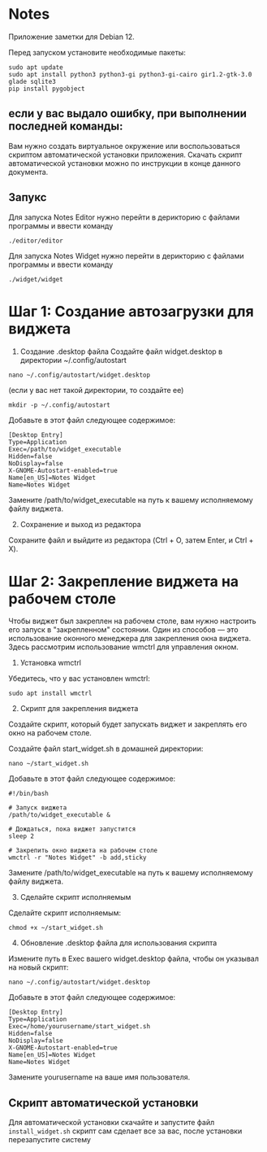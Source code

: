 # Notes
Приложение заметки для Debian 12.



Перед запуском установите необходимые пакеты:

``` 
sudo apt update
sudo apt install python3 python3-gi python3-gi-cairo gir1.2-gtk-3.0 glade sqlite3
pip install pygobject 
```

## если у вас выдало ошибку, при выполнении последней команды:
Вам нужно создать виртуальное окружение или воспользоваться скриптом автоматической установки приложения.
Скачать скрипт автоматической установки можно по инструкции в конце данного документа.

 
## Запукс

Для запуска Notes Editor нужно перейти в дерикторию с файлами программы и ввести команду

```
./editor/editor
```

Для запуска Notes Widget нужно перейти в дерикторию с файлами программы и ввести команду

```
./widget/widget
```

# Шаг 1: Создание автозагрузки для виджета

1. Создание .desktop файла
Создайте файл widget.desktop в директории ~/.config/autostart

```
nano ~/.config/autostart/widget.desktop
```

(если у вас нет такой директории, то создайте ее)

```
mkdir -p ~/.config/autostart
```


Добавьте в этот файл следующее содержимое:

```
[Desktop Entry]
Type=Application
Exec=/path/to/widget_executable
Hidden=false
NoDisplay=false
X-GNOME-Autostart-enabled=true
Name[en_US]=Notes Widget
Name=Notes Widget
```

Замените /path/to/widget_executable на путь к вашему исполняемому файлу виджета.

2. Сохранение и выход из редактора

Сохраните файл и выйдите из редактора (Ctrl + O, затем Enter, и Ctrl + X).

# Шаг 2: Закрепление виджета на рабочем столе

Чтобы виджет был закреплен на рабочем столе, вам нужно настроить его запуск в "закрепленном" состоянии. Один из способов — это использование оконного менеджера для закрепления окна виджета. Здесь рассмотрим использование wmctrl для управления окном.
1. Установка wmctrl

Убедитесь, что у вас установлен wmctrl:


```
sudo apt install wmctrl
```


2. Скрипт для закрепления виджета

Создайте скрипт, который будет запускать виджет и закреплять его окно на рабочем столе.

Создайте файл start_widget.sh в домашней директории:

```
nano ~/start_widget.sh
```

Добавьте в этот файл следующее содержимое:


```
#!/bin/bash

# Запуск виджета
/path/to/widget_executable &

# Дождаться, пока виджет запустится
sleep 2

# Закрепить окно виджета на рабочем столе
wmctrl -r "Notes Widget" -b add,sticky
```

Замените /path/to/widget_executable на путь к вашему исполняемому файлу виджета.


3. Сделайте скрипт исполняемым

Сделайте скрипт исполняемым:

```
chmod +x ~/start_widget.sh
```
4. Обновление .desktop файла для использования скрипта

Измените путь в Exec вашего widget.desktop файла, чтобы он указывал на новый скрипт:

```
nano ~/.config/autostart/widget.desktop
```

Добавьте в этот файл следующее содержимое:

```
[Desktop Entry]
Type=Application
Exec=/home/yourusername/start_widget.sh
Hidden=false
NoDisplay=false
X-GNOME-Autostart-enabled=true
Name[en_US]=Notes Widget
Name=Notes Widget
```
Замените yourusername на ваше имя пользователя.


## Скрипт автоматической установки
Для автоматической установки скачайте и запустите файл `install_widget.sh` скрипт сам сделает все за вас, после установки перезапустите систему
